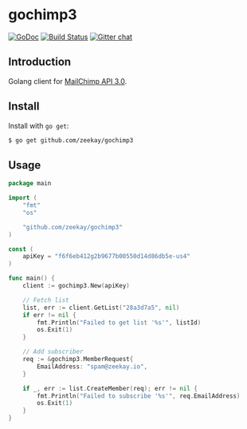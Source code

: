 # gochimp3
[![GoDoc][godoc-img]][godoc-url] [![Build Status][travis-img]][travis-url] [![Gitter chat][gitter-img]][gitter-url]

## Introduction
Golang client for [MailChimp API 3.0](http://developer.mailchimp.com/documentation/mailchimp/).

## Install
Install with `go get`:

```bash
$ go get github.com/zeekay/gochimp3
```

## Usage
```go
package main

import (
    "fmt"
    "os"

    "github.com/zeekay/gochimp3"
)

const (
    apiKey = "f6f6eb412g2b9677b00550d14d86db5e-us4"
)

func main() {
    client := gochimp3.New(apiKey)

    // Fetch list
	list, err := client.GetList("28a3d7a5", nil)
	if err != nil {
		fmt.Println("Failed to get list '%s'", listId)
		os.Exit(1)
	}

    // Add subscriber
    req := &gochimp3.MemberRequest{
        EmailAddress: "spam@zeekay.io",
    }

	if _, err := list.CreateMember(req); err != nil {
		fmt.Println("Failed to subscribe '%s'", req.EmailAddress)
		os.Exit(1)
	}
}
```

[godoc-img]:      https://godoc.org/github.com/zeekay/gochimp3?status.svg
[godoc-url]:      https://godoc.org/github.com/zeekay/gochimp3
[travis-img]:     https://img.shields.io/travis/zeekay/gochimp3.svg
[travis-url]:     https://travis-ci.org/zeekay/gochimp3
[gitter-img]:     https://badges.gitter.im/join-chat.svg
[gitter-url]:     https://gitter.im/zeekay/hi

<!-- not used -->
[coveralls-img]:    https://coveralls.io/repos/zeekay/gochimp3/badge.svg?branch=master&service=github
[coveralls-url]:    https://coveralls.io/github/zeekay/gochimp3?branch=master
